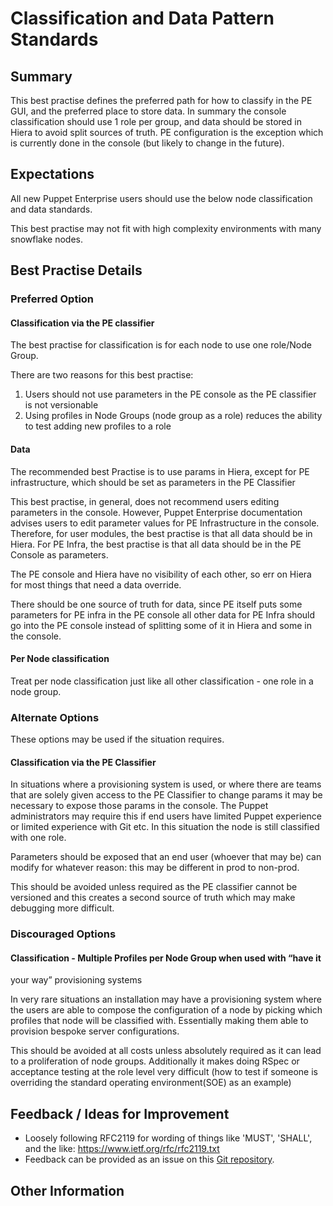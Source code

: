 # Classification and Data Pattern Standards

## Summary

This best practise defines the preferred path for how to classify in the PE GUI, and
the preferred place to store data. In summary the console classification should
use 1 role per group, and data should be stored in Hiera to avoid split sources
of truth. PE configuration is the exception which is currently done in the
console (but likely to change in the future).

## Expectations

All new Puppet Enterprise users should use the below node classification and data standards.

This best practise may not fit with high complexity environments with many snowflake nodes.

## Best Practise Details

### Preferred Option

#### Classification via the PE classifier

The best practise for classification is for each node to use one role/Node Group.

There are two reasons for this best practise:

1. Users should not use parameters in the PE console as the PE classifier is not versionable
2. Using profiles in Node Groups (node group as a role) reduces the ability to test adding new profiles to a role

#### Data

The recommended best Practise is to use params in Hiera, except for PE infrastructure, which should be set as parameters in the PE Classifier

This best practise, in general, does not recommend users editing
parameters in the console. However, Puppet Enterprise documentation advises users to edit parameter
values for PE Infrastructure in the console. Therefore, for user modules, the best practise
is that all data should be in Hiera. For PE Infra, the best practise is that all data should be in the PE Console as parameters.

The PE console and Hiera have no visibility of each other, so err on Hiera for
most things that need a data override.

There should be one source of truth for data, since PE itself puts some parameters
for PE infra in the PE console all other data for PE Infra should go into the PE console instead of splitting
some of it in Hiera and some in the console.

#### Per Node classification

Treat per node classification just like all other classification - one role in
a node group.

### Alternate Options

These options may be used if the situation requires.

#### Classification via the PE Classifier

In situations where a provisioning system is used, or where there are teams
that are solely given access to the PE Classifier to change params it may be
necessary to expose those params in the console. The Puppet administrators may require this
if end users have limited Puppet experience or limited experience with Git etc.
In this situation the node is still classified with one role.

Parameters should be exposed that an end user (whoever that may be)
can modify for whatever reason: this may be different in prod to non-prod.

This should be avoided unless required as the PE classifier cannot be versioned and
this creates a second source of truth which may make debugging more difficult.

### Discouraged Options

#### Classification - Multiple Profiles per Node Group when used with “have it
your way” provisioning systems

In very rare situations an installation may have a provisioning system where the
users are able to compose the configuration of a node by picking which profiles
that node will be classified with. Essentially making them able to provision
bespoke server configurations.

This should be avoided at all costs unless absolutely required as it can lead
to a proliferation of node groups. Additionally it makes doing RSpec or
acceptance testing at the role level very difficult (how to test if someone is
overriding the standard operating environment(SOE) as an example)

## Feedback / Ideas for Improvement

* Loosely following RFC2119 for wording of things like 'MUST', 'SHALL', and the like: https://www.ietf.org/rfc/rfc2119.txt
* Feedback can be provided as an issue on this [Git repository](https://github.com/puppetlabs/best-practices/issues).

## Other Information


